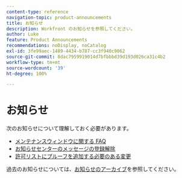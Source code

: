 ```yaml
---
content-type: reference
navigation-topic: product-announcements
title: お知らせ
description: Workfront のお知らせを参照してください。
author: Luke
feature: Product Announcements
recommendations: noDisplay, noCatalog
exl-id: 3fe99aec-1489-4434-b787-cc3f940c9062
source-git-commit: 8dac7959919014d7bfbbbd39d193d026ca31c4b2
workflow-type: tm+mt
source-wordcount: '39'
ht-degree: 100%

---
```


# お知らせ

次のお知らせについて理解しておく必要があります。

* [メンテナンスウィンドウに関する FAQ](../../product-announcements/announcements/maintenance-window-faq.md)
* [お知らせセンターのメッセージの登録解除](unsubscribe-from-ac-messages.md)
* [許可リストにプルーフを追加する必要のある変更](proofhq-domain-change-workfront.md)


過去のお知らせについては、[お知らせのアーカイブ](announcement-archive/announcement-archive.md)を参照してください。
